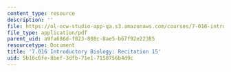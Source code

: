 ```yaml
---
content_type: resource
description: ''
file: https://ol-ocw-studio-app-qa.s3.amazonaws.com/courses/7-016-introductory-biology-fall-2018/5b16c6fe8bef3dfb71e17158756b4d9c_MIT7_016F18rec15.pdf
file_type: application/pdf
parent_uid: a9fa686d-f823-808c-8ae5-b67f92e22385
resourcetype: Document
title: '7.016 Introductory Biology: Recitation 15'
uid: 5b16c6fe-8bef-3dfb-71e1-7158756b4d9c
---
```

